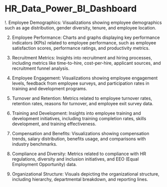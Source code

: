 # HR_Data_Power_BI_Dashboard

!. Employee Demographics: Visualizations showing employee demographics such as age distribution, gender diversity, tenure, and employee location.

2. Employee Performance: Charts and graphs displaying key performance indicators (KPIs) related to employee performance, such as employee satisfaction scores, performance ratings, and productivity metrics.
   
3. Recruitment Metrics: Insights into recruitment and hiring processes, including metrics like time-to-hire, cost-per-hire, applicant sources, and recruitment funnel analysis.

4. Employee Engagement: Visualizations showing employee engagement levels, feedback from employee surveys, and participation rates in training and development programs.
   
5. Turnover and Retention: Metrics related to employee turnover rates, retention rates, reasons for turnover, and employee exit survey data.
   
6. Training and Development: Insights into employee training and development initiatives, including training completion rates, skills development, and training effectiveness.

7. Compensation and Benefits: Visualizations showing compensation trends, salary distribution, benefits usage, and comparisons with industry benchmarks.
   
8. Compliance and Diversity: Metrics related to compliance with HR regulations, diversity and inclusion initiatives, and EEO (Equal Employment Opportunity) data.

9. Organizational Structure: Visuals depicting the organizational structure, including hierarchy, departmental breakdown, and reporting lines.
